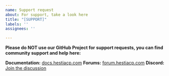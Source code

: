 ```yaml
---
name: Support request
about: For support, take a look here
title: "[SUPPORT]"
labels: ''
assignees: ''

---
```


**Please do NOT use our GitHub Project for support requests, you can find community support and help here:**

**Documentation:** [docs.hestiacp.com](https://docs.hestiacp.com/)
**Forums:** [forum.hestiacp.com](https://forum.hestiacp.com/)
**Discord:** [Join the discussion](https://discord.gg/8b2HGNe8ne)
